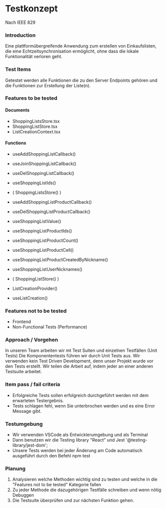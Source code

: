 # Testkonzept
Nach IEEE 829

### Introduction 
Eine plattformübergreifende Anwendung zum erstellen von Einkaufslisten, die eine Echtzeitsynchronisation ermöglicht, ohne dass die lokale Funktionalität verloren geht.

### Test Items
Getestet werden alle Funktionen die zu den Server Endpoints gehören und die Funktionen zur Erstellung der Liste(n).

### Features to be tested
#### Documents
- ShoppingListsStore.tsx
- ShoppingListStore.tsx
- ListCreationContext.tsx

#### Functions
- useAddShoppingListCallback()
- useJoinShoppingListCallback()
- useDelShoppingListCallback()
- useShoppingListIds()
- ( ShoppingListsStore() )

- useAddShoppingListProductCallback()
- useDelShoppingListProductCallback()
- useShoppingListValue()
- useShoppingListProductIds()
- useShoppingListProductCount()
- useShoppingListProductCell()
- useShoppingListProductCreatedByNickname()
- useShoppingListUserNicknames()
- ( ShoppingListStore() )

- ListCreationProvider()
- useListCreation()

### Features not to be tested
- Frontend
- Non-Functional Tests (Performance)

### Approach / Vorgehen
In unseren Team arbeiten wir mt Test Suiten und einzelnen Testfällen (Unit Tests)
Die Komponententests führen wir durch Unit Tests aus. Wir verwenden kein Test Driven Development, denn unser Projekt wurde vor den Tests erstellt. Wir teilen die Arbeit auf, indem jeder an einer anderen Testsuite arbeitet.

### Item pass / fail criteria
- Erfolgreiche Tests sollen erfolgreich durchgeführt werden mit dem erwarteten Testergebnis.
- Tests schlagen fehl, wenn Sie unterbrochen werden und es eine Error Message gibt.

### Testumgebung
- Wir verwenden VSCode als Entwicklerumgebung und als Terminal
- Dann benutzen wir die Testing library "React" und Jest '@testing-library/jest-dom';
- Unsere Tests werden bei jeder Änderung am Code automatisch ausgeführt durch den Befehl npm test

### Planung
1. Analysieren welche Methoden wichtig sind zu testen und welche in die "Features not to be tested" Kategorie fallen
2. Zu jeder Methode die dazugehörigen Testfälle schreiben und wenn nötig Debuggen
3. Die Testsuite überprüfen und zur nächsten Funktion gehen.
